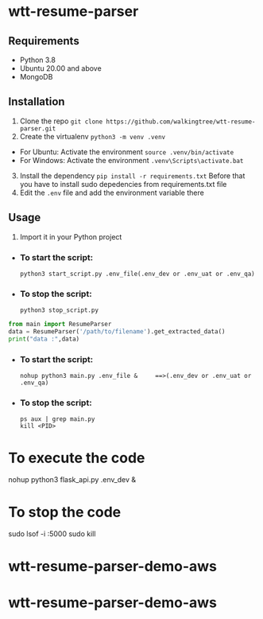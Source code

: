 # wtt-resume-parser

## Requirements
* Python 3.8
* Ubuntu 20.00 and above
* MongoDB

## Installation

1. Clone the repo `git clone https://github.com/walkingtree/wtt-resume-parser.git`
2. Create the virtualenv `python3 -m venv .venv`
*  For Ubuntu:
   Activate the environment `source .venv/bin/activate`
*  For Windows:
   Activate the environment  `.venv\Scripts\activate.bat`
3. Install the dependency `pip install -r requirements.txt` Before that you have to 
   install sudo depedencies from requirements.txt file
4. Edit the `.env` file and add the environment variable there

## Usage
1. Import it in your Python project

* ### To start the script:
      python3 start_script.py .env_file(.env_dev or .env_uat or .env_qa)
* ### To stop the script:
      python3 stop_script.py
      
```python
from main import ResumeParser
data = ResumeParser('/path/to/filename').get_extracted_data()
print("data :",data)
```

* ### To start the script:
      nohup python3 main.py .env_file &     ==>(.env_dev or .env_uat or .env_qa)
* ### To stop the script:
      ps aux | grep main.py
      kill <PID>


# To execute the code
nohup python3 flask_api.py .env_dev &


# To stop the code
sudo lsof -i :5000
sudo kill <PID>

# wtt-resume-parser-demo-aws
# wtt-resume-parser-demo-aws
